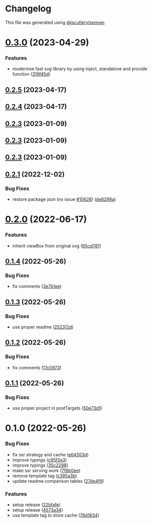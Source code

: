 # Changelog

This file was generated using [@jscutlery/semver](https://github.com/jscutlery/semver).

# [0.3.0](https://github.com/push-based/ngx-fast-svg/compare/ngx-fast-lib-0.2.5...ngx-fast-lib-0.3.0) (2023-04-29)


### Features

* modernise fast svg library by using inject, standalone and provide function ([319f45d](https://github.com/push-based/ngx-fast-svg/commit/319f45dd8a5dac255e4825b62b2b5a1f6b5e22d1))



## [0.2.5](https://github.com/push-based/ngx-fast-svg/compare/ngx-fast-lib-0.2.4...ngx-fast-lib-0.2.5) (2023-04-17)



## [0.2.4](https://github.com/push-based/ngx-fast-svg/compare/ngx-fast-lib-0.2.3...ngx-fast-lib-0.2.4) (2023-04-17)



## [0.2.3](https://github.com/push-based/ngx-fast-svg/compare/ngx-fast-lib-0.2.2...ngx-fast-lib-0.2.3) (2023-01-09)



## [0.2.3](https://github.com/push-based/ngx-fast-svg/compare/ngx-fast-lib-0.2.2...ngx-fast-lib-0.2.3) (2023-01-09)



## [0.2.3](https://github.com/push-based/ngx-fast-svg/compare/ngx-fast-lib-0.2.2...ngx-fast-lib-0.2.3) (2023-01-09)



## [0.2.1](https://github.com/push-based/ngx-fast-svg/compare/ngx-fast-lib-0.2.0...ngx-fast-lib-0.2.1) (2022-12-02)


### Bug Fixes

* restore package json (nx issue [#10626](https://github.com/push-based/ngx-fast-svg/issues/10626)) ([de8299a](https://github.com/push-based/ngx-fast-svg/commit/de8299a8beccf167fc33c23b2c653f62fc48ea39))



# [0.2.0](https://github.com/push-based/ngx-fast-svg/compare/ngx-fast-lib-0.1.4...ngx-fast-lib-0.2.0) (2022-06-17)


### Features

* inherit viewBox from original svg ([65cd781](https://github.com/push-based/ngx-fast-svg/commit/65cd78117b456c0e95c31d620ce1c1c1b09b8eca))



## [0.1.4](https://github.com/push-based/ngx-fast-svg/compare/ngx-fast-lib-0.1.3...ngx-fast-lib-0.1.4) (2022-05-26)


### Bug Fixes

* fix comments ([3e7b1ee](https://github.com/push-based/ngx-fast-svg/commit/3e7b1ee8c26f0026e7e6ddb2f71be60e9f45888e))



## [0.1.3](https://github.com/push-based/ngx-fast-svg/compare/ngx-fast-lib-0.1.2...ngx-fast-lib-0.1.3) (2022-05-26)


### Bug Fixes

* use proper readme ([252312d](https://github.com/push-based/ngx-fast-svg/commit/252312d7e0d75741fa65454cbf890cfd771d5470))



## [0.1.2](https://github.com/push-based/ngx-fast-svg/compare/ngx-fast-lib-0.1.1...ngx-fast-lib-0.1.2) (2022-05-26)


### Bug Fixes

* fix comments ([17c0973](https://github.com/push-based/ngx-fast-svg/commit/17c09732bae85a734842456a118eb034829e1f46))



## [0.1.1](https://github.com/push-based/ngx-fast-svg/compare/ngx-fast-lib-0.1.0...ngx-fast-lib-0.1.1) (2022-05-26)


### Bug Fixes

* use proper project in postTargets ([50e73d1](https://github.com/push-based/ngx-fast-svg/commit/50e73d15a2ddf13cbfa21b1c43fac19be52b1917))



# 0.1.0 (2022-05-26)


### Bug Fixes

* fix ssr strategy and cache ([e64503d](https://github.com/push-based/ngx-fast-svg/commit/e64503d2906b798a9003e1394ce2da72996eaf15))
* improve typings ([c95f2e3](https://github.com/push-based/ngx-fast-svg/commit/c95f2e37f296d20e213a9c7b56a641d90c2fb457))
* improve typings ([35c2298](https://github.com/push-based/ngx-fast-svg/commit/35c2298c7f844f4d4f5a13d6d8a432987e123014))
* make ssr serving work ([7f6b0ee](https://github.com/push-based/ngx-fast-svg/commit/7f6b0ee4d2653ff83fbb54893341ee6466c464cf))
* remove template tag ([c395a3b](https://github.com/push-based/ngx-fast-svg/commit/c395a3b44bb5779a8473ce774e8d6c759b6d21ea))
* update readme comparison tables ([27de4f9](https://github.com/push-based/ngx-fast-svg/commit/27de4f9e010c11c01fcf628a57b8704394c48fad))


### Features

* setup release ([22bfafe](https://github.com/push-based/ngx-fast-svg/commit/22bfafe15850c8d1f0f932b60a33d4390dc60a9d))
* setup release ([4573a34](https://github.com/push-based/ngx-fast-svg/commit/4573a3440a9aa2ee0392be94409738ccb5db863b))
* use template tag to store cache ([78d1834](https://github.com/push-based/ngx-fast-svg/commit/78d1834d3932ec20fb92f0de9e4e59ffaf63d2b2))
